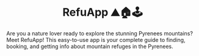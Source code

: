 <h1 align="center">RefuApp ⛰️🏠🕹</h1>


Are you a nature lover ready to explore the stunning Pyrenees mountains? Meet RefuApp! This easy-to-use app is your complete guide to finding, booking, and getting info about mountain refuges in the Pyrenees.
